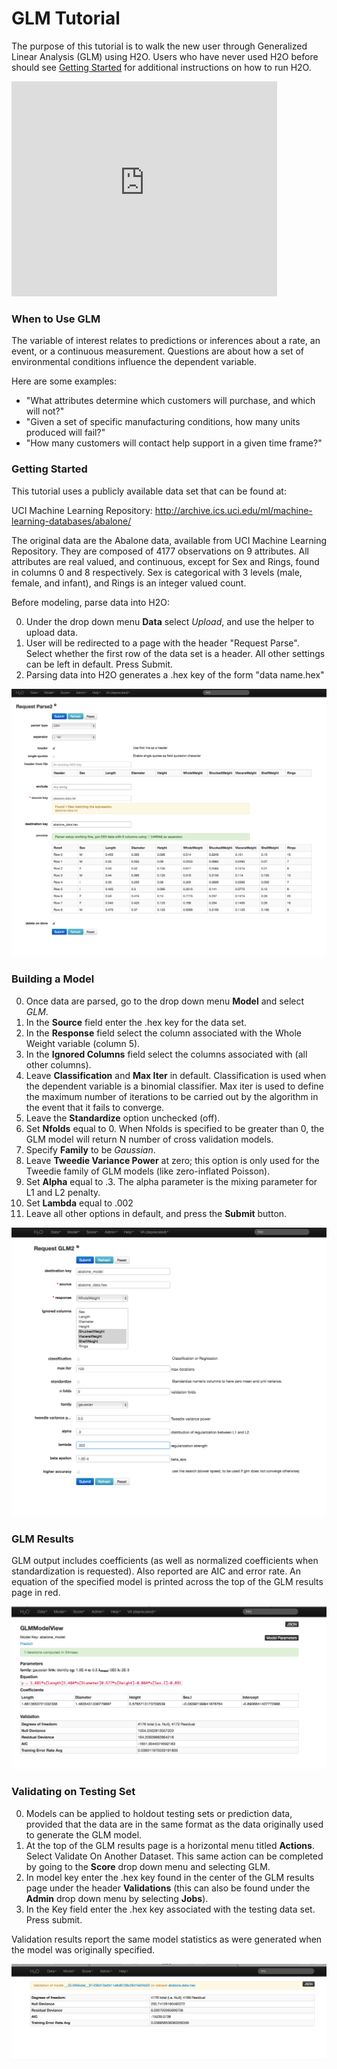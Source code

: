 # GLM Tutorial

The purpose of this tutorial is to walk the new user through
Generalized Linear Analysis (GLM)  using   H2O.
Users who have never used H2O before should see
[Getting Started](start) for additional instructions on how
to run H2O.

<object width="425" height="344"><param name="movie" value="http://www.youtube.com/v/iRqQVA33l0g&hl=en&fs=1"></param><param name="allowFullScreen" value="true"></param><embed src="http://www.youtube.com/v/iRqQVA33l0g&hl=en&fs=1" type="application/x-shockwave-flash" allowfullscreen="true" width="425" height="344"></embed></object>


### When to Use GLM
The variable of interest relates to predictions or
inferences about a rate, an event, or a continuous
measurement. Questions are about how a set of environmental
conditions influence the dependent variable.

Here are some examples:

- "What attributes determine which customers will purchase, and which will not?"
- "Given a set of specific manufacturing conditions, how many units produced will fail?"
- "How many customers will contact help support in a given time frame?"



### Getting Started
This tutorial uses a publicly available data set that can be found at:

UCI Machine Learning Repository: http://archive.ics.uci.edu/ml/machine-learning-databases/abalone/

The original data are the Abalone data, available from UCI
Machine Learning Repository. They are composed of 4177 observations on
9 attributes. All attributes are real valued, and continuous,
except for Sex and Rings, found in columns 0 and 8 respectively.
Sex is categorical with 3 levels (male, female, and infant), and Rings
is an integer valued count.

Before modeling, parse data into H2O:

0. Under the drop down menu **Data** select *Upload*, and use the helper to
   upload data.
0. User will be redirected to a page with the header "Request
   Parse". Select whether the first row of the data set is a
   header. All other settings can be left in default. Press Submit.
0. Parsing data into H2O generates a .hex key of the form  "data name.hex"


![Image](GLMparse.png)



### Building a Model

0. Once data are parsed, go to the drop down menu **Model** and select *GLM*.
0. In the **Source** field enter the .hex key for the data set.
0. In the **Response** field select the column associated with the Whole Weight variable (column 5).
0. In the **Ignored Columns** field select the columns associated with  (all other columns).
0. Leave **Classification** and **Max Iter** in default. Classification is
   used when the dependent variable is a binomial classifier. Max iter
   is used to define the maximum number of iterations to be carried
   out by the algorithm in the event that it fails to converge.
0. Leave the **Standardize** option unchecked (off).
0. Set **Nfolds** equal to 0. When Nfolds is specified to be greater
   than 0, the GLM model will return N number of cross validation
   models.
0. Specify **Family** to be *Gaussian*.
0. Leave **Tweedie Variance Power** at zero; this option is only used
   for the Tweedie family of GLM models (like zero-inflated Poisson).
0. Set **Alpha** equal to .3. The alpha parameter is the mixing
   parameter for L1 and L2 penalty.
0. Set **Lambda** equal to .002
0. Leave all other options in default, and press the **Submit**
   button.

![Image](GLMrequest.png)



### GLM Results

GLM output includes coefficients (as well as normalized coefficients when
standardization is requested). Also reported are AIC and
error rate. An equation of the specified model is printed across the top
of the GLM results page in red.



![Image](GLMoutput.png)



### Validating on Testing Set
0. Models can be applied to holdout testing sets or prediction data,
   provided that the data are in the same format as the data
   originally used to generate the GLM model.
0. At the top of the GLM results page is a horizontal menu titled
   **Actions**. Select Validate On Another Dataset. This same action can
   be completed by going to the **Score** drop down menu and selecting
   GLM.
0. In model key enter the .hex key found in the center of the GLM
   results page under the header **Validations** (this can also be found
   under the **Admin** drop down menu by selecting **Jobs**).
0. In the Key field enter the .hex key associated with the testing
   data set. Press submit.

Validation results report the same model statistics as were generated
when the model was originally specified.

![Image](GLMvresults.png)



